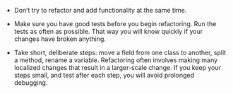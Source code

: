 

- Don’t try to refactor and add functionality at the same time.

- Make sure you have good tests before you begin refactoring. Run the tests as often as possible. That way you will know quickly if your changes have broken anything.

- Take short, deliberate steps: move a field from one class to another, split a method, rename a variable. Refactoring often involves making many localized changes that result in a larger-scale change. If you keep your steps small, and test after each step, you will avoid prolonged debugging.
